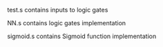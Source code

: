 test.s contains inputs to logic gates

NN.s contains logic gates implementation

sigmoid.s contains Sigmoid function implementation
